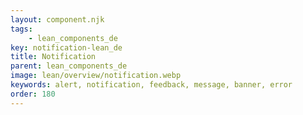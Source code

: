 ```yaml
---
layout: component.njk
tags: 
    - lean_components_de
key: notification-lean_de
title: Notification
parent: lean_components_de
image: lean/overview/notification.webp
keywords: alert, notification, feedback, message, banner, error
order: 180
---
```

